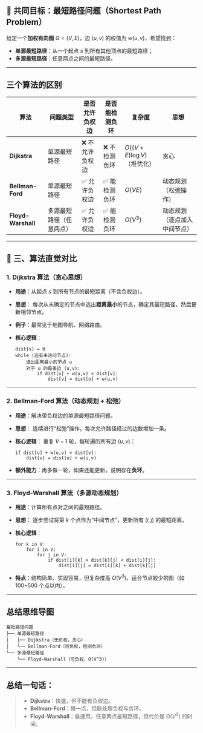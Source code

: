 ## 🧭 共同目标：最短路径问题（Shortest Path Problem）

给定一个**加权有向图** $G=(V,E)$，边 $(u,v)$ 的权值为 $w(u,v)$，希望找到：

* **单源最短路径**：从一个起点 $s$ 到所有其他顶点的最短路径；
* **多源最短路径**：任意两点之间的最短路径。

---

## 三个算法的区别

| 算法                 | 问题类型         | 是否允许负权边  | 是否能检测负环 | 复杂度                   | 思想             |
| ------------------ | ------------ | -------- | ------- | --------------------- | -------------- |
| **Dijkstra**       | 单源最短路径       | ❌ 不允许负权边 | ❌ 不检测负环 | $O((V+E)\log V)$（堆优化） | 贪心             |
| **Bellman-Ford**   | 单源最短路径       | ✅ 允许负权边  | ✅ 能检测负环 | $O(VE)$               | 动态规划（松弛操作）     |
| **Floyd-Warshall** | 多源最短路径（任意两点） | ✅ 允许负权边  | ✅ 能检测负环 | $O(V^3)$              | 动态规划（逐点加入中间节点） |

---

## 📘 三、算法直觉对比

### 1. Dijkstra 算法（贪心思想）

* **用途**：从起点 $s$ 到所有节点的最短距离（不含负权边）。
* **思想**：
  每次从未确定的节点中选出**距离最小**的节点，确定其最短路径，然后更新相邻节点。
* **例子**：最常见于地图导航、网络路由。
* **核心逻辑**：

  ```text
  dist[s] = 0
  while (还有未访问节点):
      选出距离最小的节点 u
      对于 u 的每条边 (u,v):
          if dist[u] + w(u,v) < dist[v]:
              dist[v] = dist[u] + w(u,v)
  ```

---

### 2. Bellman-Ford 算法（动态规划 + 松弛）

* **用途**：解决带负权边的单源最短路径问题。
* **思想**：
  连续进行“松弛”操作，每次允许路径经过的边数增加一条。
* **核心逻辑**：
  重复 $V-1$ 轮，每轮遍历所有边 $(u,v)$：

  ```text
  if dist[u] + w(u,v) < dist[v]:
      dist[v] = dist[u] + w(u,v)
  ```
* **额外能力**：再多做一轮，如果还能更新，说明存在**负环**。

---

### 3. Floyd-Warshall 算法（多源动态规划）

* **用途**：计算所有点对之间的最短路径。
* **思想**：
  逐步尝试将第 $k$ 个点作为“中间节点”，更新所有 $(i,j)$ 的最短距离。
* **核心逻辑**：

  ```text
  for k in V:
      for i in V:
          for j in V:
              if dist[i][k] + dist[k][j] < dist[i][j]:
                  dist[i][j] = dist[i][k] + dist[k][j]
  ```
* **特点**：结构简单、实现容易，但复杂度高 $O(V^3)$，适合节点较少的图（如 100~500 个点以内）。

---

## 总结思维导图

```
最短路径问题
├── 单源最短路径
│   ├── Dijkstra（无负权，贪心）
│   └── Bellman-Ford（可负权，检测负环）
└── 多源最短路径
    └── Floyd-Warshall（可负权，O(V^3)）
```

---

## 总结一句话：

> * **Dijkstra**：快速，但不能有负权边。
> * **Bellman-Ford**：慢一点，但能处理负权与负环。
> * **Floyd-Warshall**：最通用，任意两点最短路径，但代价是 $O(V^3)$ 的时间。